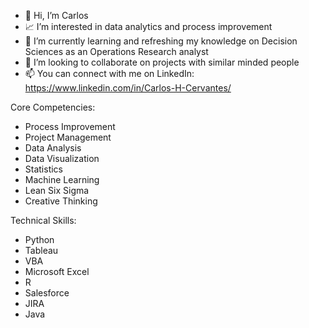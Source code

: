 
- 👋 Hi, I’m Carlos
- 📈 I’m interested in data analytics and process improvement
- 🌱 I’m currently learning and refreshing my knowledge on Decision Sciences as an Operations Research analyst
- 👀 I’m looking to collaborate on projects with similar minded people
- 📫 You can connect with me on LinkedIn: https://www.linkedin.com/in/Carlos-H-Cervantes/

Core Competencies:
- Process Improvement
- Project Management
- Data Analysis
- Data Visualization
- Statistics
- Machine Learning
- Lean Six Sigma
- Creative Thinking

Technical Skills:
- Python
- Tableau
- VBA
- Microsoft Excel
- R
- Salesforce
- JIRA
- Java
